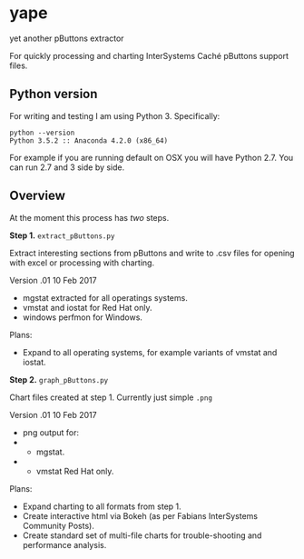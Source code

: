 # yape
yet another pButtons extractor

For quickly processing and charting InterSystems Caché pButtons support files.

## Python version

For writing and testing I am using Python 3. Specifically:

    python --version
    Python 3.5.2 :: Anaconda 4.2.0 (x86_64)

For example if you are running default on OSX you will have Python 2.7. You can run 2.7 and 3 side by side.

## Overview
At the moment this process has _two_ steps.

**Step 1.** `extract_pButtons.py`

Extract interesting sections from pButtons and write to .csv files for opening with excel or processing with charting.

Version .01 10 Feb 2017

- mgstat extracted for all operatings systems.
- vmstat and iostat for Red Hat only.
- windows perfmon for Windows.

Plans:

- Expand to all operating systems, for example variants of vmstat and iostat.

**Step 2.** `graph_pButtons.py`

Chart files created at step 1. Currently just simple `.png`

Version .01 10 Feb 2017

- png output for:
- - mgstat.
- - vmstat Red Hat only.

Plans:

- Expand charting to all formats from step 1. 
- Create interactive html via Bokeh (as per Fabians InterSystems Community Posts).
- Create standard set of multi-file charts for trouble-shooting and performance analysis.
